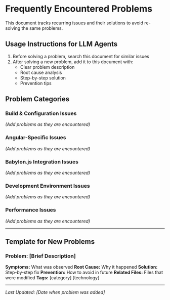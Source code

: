 # Frequently Encountered Problems

This document tracks recurring issues and their solutions to avoid re-solving the same problems.

## Usage Instructions for LLM Agents
1. Before solving a problem, search this document for similar issues
2. After solving a new problem, add it to this document with:
   - Clear problem description
   - Root cause analysis
   - Step-by-step solution
   - Prevention tips

## Problem Categories

### Build & Configuration Issues
*(Add problems as they are encountered)*

### Angular-Specific Issues
*(Add problems as they are encountered)*

### Babylon.js Integration Issues
*(Add problems as they are encountered)*

### Development Environment Issues
*(Add problems as they are encountered)*

### Performance Issues
*(Add problems as they are encountered)*

---

## Template for New Problems

### Problem: [Brief Description]
**Symptoms:** What was observed
**Root Cause:** Why it happened
**Solution:** Step-by-step fix
**Prevention:** How to avoid in future
**Related Files:** Files that were modified
**Tags:** [category] [technology]

---

*Last Updated: [Date when problem was added]*

